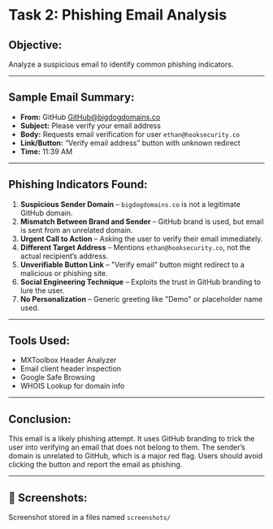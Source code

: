 # Task 2: Phishing Email Analysis

## Objective:
Analyze a suspicious email to identify common phishing indicators.

---

## Sample Email Summary:

- **From:** GitHub <GitHub@bigdogdomains.co>  
- **Subject:** Please verify your email address  
- **Body:** Requests email verification for user `ethan@hooksecurity.co`  
- **Link/Button:** “Verify email address” button with unknown redirect  
- **Time:** 11:39 AM

---

## Phishing Indicators Found:

1. **Suspicious Sender Domain** – `bigdogdomains.co` is not a legitimate GitHub domain.
2. **Mismatch Between Brand and Sender** – GitHub brand is used, but email is sent from an unrelated domain.
3. **Urgent Call to Action** – Asking the user to verify their email immediately.
4. **Different Target Address** – Mentions `ethan@hooksecurity.co`, not the actual recipient’s address.
5. **Unverifiable Button Link** – "Verify email" button might redirect to a malicious or phishing site.
6. **Social Engineering Technique** – Exploits the trust in GitHub branding to lure the user.
7. **No Personalization** – Generic greeting like "Demo" or placeholder name used.

---

## Tools Used:

- MXToolbox Header Analyzer  
- Email client header inspection  
- Google Safe Browsing  
- WHOIS Lookup for domain info

---

## Conclusion:

This email is a likely phishing attempt. It uses GitHub branding to trick the user into verifying an email that does not belong to them. The sender’s domain is unrelated to GitHub, which is a major red flag. Users should avoid clicking the button and report the email as phishing.

---

## 📸 Screenshots:

Screenshot stored in a files named `screenshots/`
